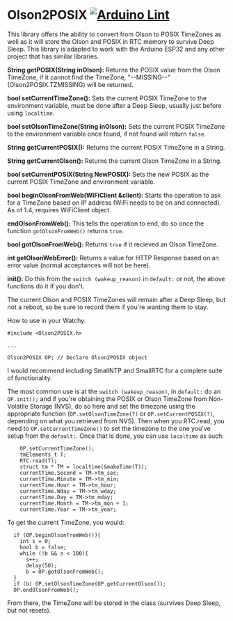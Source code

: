 # Olson2POSIX  [![Arduino Lint](https://github.com/GuruSR/Olson2POSIX/actions/workflows/main.yml/badge.svg)](https://github.com/GuruSR/Olson2POSIX/actions/workflows/main.yml)
This library offers the ability to convert from Olson to POSIX TimeZones as well as it will store the Olson and POSIX in RTC memory to survive Deep Sleep.  This library is adapted to work with the Arduino ESP32 and any other project that has similar libraries.

**String getPOSIX(String inOlson):** Returns the POSIX value from the Olson TimeZone, if it cannot find the TimeZone, "--MISSING--" (Olson2POSIX.TZMISSING) will be returned.

**bool setCurrentTimeZone():**  Sets the current POSIX TimeZone to the environment variable, must be done after a Deep Sleep, usually just before using `localtime`.

**bool setOlsonTimeZone(String inOlson):**  Sets the current POSIX TimeZone to the environment variable once found, if not found will return `false`.

**String getCurrentPOSIX():**  Returns the current POSIX TimeZone in a String.

**String getCurrentOlson():**  Returns the current Olson TimeZone in a String.

**bool setCurrentPOSIX(String NewPOSIX):**  Sets the new POSIX as the current POSIX TimeZone and environment variable.

**bool beginOlsonFromWeb(WiFiClient &client):**  Starts the operation to ask for a TimeZone based on IP address (WiFi needs to be on and connected).  As of 1.4, requires WiFiClient object.

**endOlsonFromWeb():**  This tells the operation to end, do so once the function `gotOlsonFromWeb()` returns `true`.

**bool gotOlsonFromWeb():**  Returns `true` if it recieved an Olson TimeZone.

**int getOlsonWebError():**  Returns a value for HTTP Response based on an error value (normal acceptances will not be here).

**init():**  Do this from the `switch (wakeup_reason)` in `default:` or not, the above functions do it if you don't.

The current Olson and POSIX TimeZones will remain after a Deep Sleep, but not a reboot, so be sure to record them if you're wanting them to stay.

How to use in your Watchy.

`#include <Olson2POSIX.h>`

`...`

`Olson2POSIX OP; // Declare Olson2POSIX object`

I would recommend including SmallNTP and SmallRTC for a complete suite of functionality.

The most common use is at the `switch (wakeup_reason)`, in `default:` do an `OP.init();` and if you're obtaining the POSIX or Olson TimeZone from Non-Volatile Storage (NVS), do so here and set the timezone using the appropriate function (`OP.setOlsonTimeZone(?)` or `OP.setCurrentPOSIX(?)`, depending on what you retrieved from NVS).
Then when you RTC.read, you need to `OP.setCurrentTimeZone()` to set the timezone to the one you've setup from the `default:`.  Once that is done, you can use `localtime` as such:
```
    OP.setCurrentTimeZone();
    tmElements_t T;
    RTC.read(T);
    struct tm * TM = localtime(&makeTime(T));
    currentTime.Second = TM->tm_sec;
    currentTime.Minute = TM->tm_min;
    currentTime.Hour = TM->tm_hour;
    currentTime.Wday = TM->tm_wday;
    currentTime.Day = TM->tm_mday;
    currentTime.Month = TM->tm_mon + 1;
    currentTime.Year = TM->tm_year;
```

To get the current TimeZone, you would:

```
  if (OP.beginOlsonFromWeb()){
    int s = 0;
    bool b = false;
    while (!b && s < 100){
      s++; 
      delay(50);
      b = OP.gotOlsonFromWeb();
  }
  if (b) OP.setOlsonTimeZone(OP.getCurrentOlson());
  OP.endOlsonFromWeb();
```

From there, the TimeZone will be stored in the class (survives Deep Sleep, but not resets).
